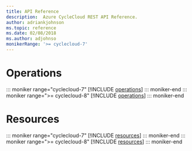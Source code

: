 ```yaml
---
title: API Reference
description:  Azure CycleCloud REST API Reference.
author: adriankjohnson
ms.topic: reference
ms.date: 02/08/2018
ms.author: adjohnso
monikerRange: '>= cyclecloud-7'
---
```


<a name="operations"></a>
# Operations

::: moniker range="cyclecloud-7"
[!INCLUDE [operations](~/includes/version-7/api_operations.md)]
::: moniker-end
::: moniker range=">= cyclecloud-8"
[!INCLUDE [operations](~/includes/version-8/api_operations.md)]
::: moniker-end


<a name="resources"></a>
# Resources

::: moniker range="cyclecloud-7"
[!INCLUDE [resources](./includes/version-7/api_resources.md)]
::: moniker-end
::: moniker range=">= cyclecloud-8"
[!INCLUDE [resources](./includes/version-8/api_resources.md)]
::: moniker-end
